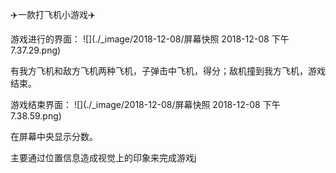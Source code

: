 ✈️一款打飞机小游戏✈️

游戏进行的界面：
![](./_image/2018-12-08/屏幕快照 2018-12-08 下午7.37.29.png)

有我方飞机和敌方飞机两种飞机，子弹击中飞机，得分；敌机撞到我方飞机，游戏结束。

游戏结束界面：
![](./_image/2018-12-08/屏幕快照 2018-12-08 下午7.38.59.png)

在屏幕中央显示分数。

主要通过位置信息造成视觉上的印象来完成游戏j



